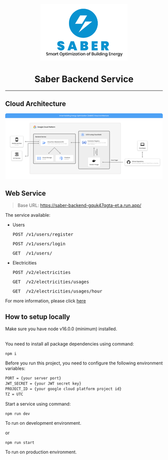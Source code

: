 <p align="center">
  <img src="images/logo.png" alt="Saber logo" height="180" />
</p>

<h1 align="center">Saber Backend Service</h1>

---

## Cloud Architecture

<p align="center">
  <img src="images/cloud-architecture.png" alt="Cloud Architecture" />
</p>

## Web Service

> Base URL: https://saber-backend-gquk47qgta-et.a.run.app/

The service available:

- Users
  <pre>POST /v1/users/register</pre>
  <pre>POST /v1/users/login</pre>
  <pre>GET  /v1/users/</pre>

- Electricities
  <pre>POST /v2/electricities</pre>
  <pre>GET  /v2/electricities/usages</pre>
  <pre>GET  /v2/electricities/usages/hour</pre>

For more information, please click [here](https://saber-backend-gquk47qgta-et.a.run.app/api-docs/)

## How to setup locally

Make sure you have node v16.0.0 (minimum) installed. <br> <br>

You need to install all package dependencies using command:

```text
npm i
```

Before you run this project, you need to configure the following environment variables:

```bash
PORT = {your server port}
JWT_SECRET = {your JWT secret key}
PROJECT_ID = {your google cloud platform project id}
TZ = UTC
```

Start a service using command:

```text
npm run dev
```

To run on development environment.

or

```text
npm run start
```

To run on production environment.
